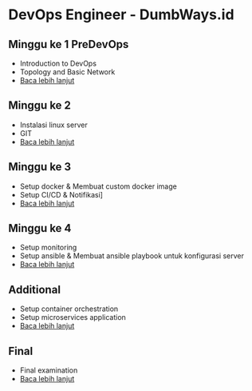 # DevOps Engineer - DumbWays.id

## Minggu ke 1 PreDevOps
- Introduction to DevOps
- Topology and Basic Network
- [Baca lebih lanjut](week-1/README.md)

## Minggu ke 2
- Instalasi linux server
- GIT
- [Baca lebih lanjut](week-2/README.md)

## Minggu ke 3
- Setup docker & Membuat custom docker image
- Setup CI/CD & Notifikasi]
- [Baca lebih lanjut](week-3/README.md)

## Minggu ke 4
- Setup monitoring
- Setup ansible & Membuat ansible playbook untuk konfigurasi server
- [Baca lebih lanjut](week-4/README.md)

## Additional
- Setup container orchestration
- Setup microservices application
- [Baca lebih lanjut](week-1/README.md)

## Final
- Final examination
- [Baca lebih lanjut](final/README.md)

